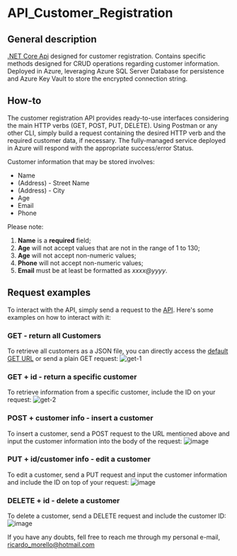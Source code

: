 # API_Customer_Registration

## General description
[.NET Core Api](https://api-customer-management.azurewebsites.net/api/customers) designed for customer registration. Contains specific methods designed for CRUD operations regarding customer information. Deployed in Azure, leveraging Azure SQL Server Database for persistence and Azure Key Vault to store the encrypted connection string. 

## How-to
The customer registration API provides ready-to-use interfaces considering the main HTTP verbs (GET, POST, PUT, DELETE). Using Postman or any other CLI, simply build a request containing the desired HTTP verb and the required customer data, if necessary. The fully-managed service deployed in Azure will respond with the appropriate success/error Status.

Customer information that may be stored involves:

- Name
- (Address) - Street Name
- (Address) - City
- Age
- Email
- Phone

Please note: 

1. **Name** is a **required** field;
2. **Age** will not accept values that are not in the range of 1 to 130;
3. **Age** will not accept non-numeric values;
4. **Phone** will not accept non-numeric values;
5. **Email** must be at least be formatted as *xxxx@yyyy*.

## Request examples

To interact with the API, simply send a request to the [API](https://api-customer-management.azurewebsites.net). Here's some examples on how to interact with it:

### GET - return all Customers
To retrieve all customers as a JSON file, you can directly access the [default GET URL](https://api-customer-management.azurewebsites.net/api/customers) or send a plain GET request:
![get-1](https://user-images.githubusercontent.com/32580031/197343926-232940b6-7976-47b6-b936-23ab8676960e.PNG)

### GET + id - return a specific customer
To retrieve information from a specific customer, include the ID on your request:
![get-2](https://user-images.githubusercontent.com/32580031/197343928-83d674d9-bbbf-4acc-bea4-25f5c62234d9.PNG)

### POST + customer info - insert a customer
To insert a customer, send a POST request to the URL mentioned above and input the customer information into the body of the request:
![image](https://user-images.githubusercontent.com/32580031/197343755-3c8f95b8-24ec-4d7c-a28e-90243c96a3c4.png)

### PUT + id/customer info - edit a customer
To edit a customer, send a PUT request and input the customer information and include the ID on top of your request:
![image](https://user-images.githubusercontent.com/32580031/197344099-efe2658c-920e-409a-a461-cbd53b7c26c9.png)

### DELETE + id - delete a customer
To delete a customer, send a DELETE request and include the customer ID:
![image](https://user-images.githubusercontent.com/32580031/197344138-f215dc82-47ad-4150-af68-7db85c3140cd.png)

If you have any doubts, fell free to reach me through my personal e-mail, ricardo_morello@hotmail.com
